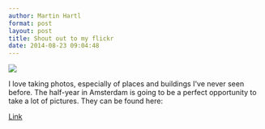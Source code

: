 ```yaml
---
author: Martin Hartl
format: post
layout: post
title: Shout out to my flickr
date: 2014-08-23 09:04:48
---
```


![](/images/2014-08-23-Shout-out-to-my-flickr.jpg)

I love taking photos, especially of places and buildings I've never seen before. The half-year in Amsterdam is going to be a perfect opportunity to take a lot of pictures. They can be found here:

[Link](https://flickr.com/photos/59977758@N02/sets/72157646751496582)

